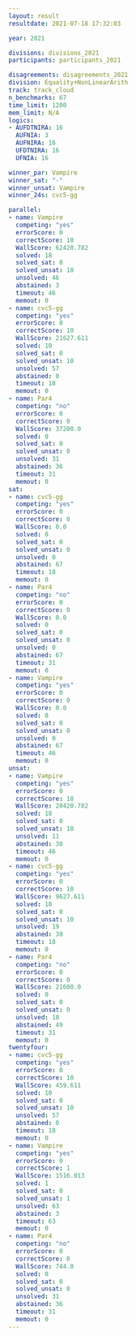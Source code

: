 ```yaml
---
layout: result
resultdate: 2021-07-18 17:32:03

year: 2021

divisions: divisions_2021
participants: participants_2021

disagreements: disagreements_2021
division: Equality+NonLinearArith
track: track_cloud
n_benchmarks: 67
time_limit: 1200
mem_limit: N/A
logics:
- AUFDTNIRA: 16
  AUFNIA: 3
  AUFNIRA: 16
  UFDTNIRA: 16
  UFNIA: 16

winner_par: Vampire
winner_sat: "-"
winner_unsat: Vampire
winner_24s: cvc5-gg

parallel:
- name: Vampire
  competing: "yes"
  errorScore: 0
  correctScore: 18
  WallScore: 62420.782
  solved: 18
  solved_sat: 0
  solved_unsat: 18
  unsolved: 46
  abstained: 3
  timeout: 46
  memout: 0
- name: cvc5-gg
  competing: "yes"
  errorScore: 0
  correctScore: 10
  WallScore: 21627.611
  solved: 10
  solved_sat: 0
  solved_unsat: 10
  unsolved: 57
  abstained: 0
  timeout: 18
  memout: 0
- name: Par4
  competing: "no"
  errorScore: 0
  correctScore: 0
  WallScore: 37200.0
  solved: 0
  solved_sat: 0
  solved_unsat: 0
  unsolved: 31
  abstained: 36
  timeout: 31
  memout: 0
sat:
- name: cvc5-gg
  competing: "yes"
  errorScore: 0
  correctScore: 0
  WallScore: 0.0
  solved: 0
  solved_sat: 0
  solved_unsat: 0
  unsolved: 0
  abstained: 67
  timeout: 18
  memout: 0
- name: Par4
  competing: "no"
  errorScore: 0
  correctScore: 0
  WallScore: 0.0
  solved: 0
  solved_sat: 0
  solved_unsat: 0
  unsolved: 0
  abstained: 67
  timeout: 31
  memout: 0
- name: Vampire
  competing: "yes"
  errorScore: 0
  correctScore: 0
  WallScore: 0.0
  solved: 0
  solved_sat: 0
  solved_unsat: 0
  unsolved: 0
  abstained: 67
  timeout: 46
  memout: 0
unsat:
- name: Vampire
  competing: "yes"
  errorScore: 0
  correctScore: 18
  WallScore: 20420.782
  solved: 18
  solved_sat: 0
  solved_unsat: 18
  unsolved: 11
  abstained: 38
  timeout: 46
  memout: 0
- name: cvc5-gg
  competing: "yes"
  errorScore: 0
  correctScore: 10
  WallScore: 9627.611
  solved: 10
  solved_sat: 0
  solved_unsat: 10
  unsolved: 19
  abstained: 38
  timeout: 18
  memout: 0
- name: Par4
  competing: "no"
  errorScore: 0
  correctScore: 0
  WallScore: 21600.0
  solved: 0
  solved_sat: 0
  solved_unsat: 0
  unsolved: 18
  abstained: 49
  timeout: 31
  memout: 0
twentyfour:
- name: cvc5-gg
  competing: "yes"
  errorScore: 0
  correctScore: 10
  WallScore: 459.611
  solved: 10
  solved_sat: 0
  solved_unsat: 10
  unsolved: 57
  abstained: 0
  timeout: 18
  memout: 0
- name: Vampire
  competing: "yes"
  errorScore: 0
  correctScore: 1
  WallScore: 1516.013
  solved: 1
  solved_sat: 0
  solved_unsat: 1
  unsolved: 63
  abstained: 3
  timeout: 63
  memout: 0
- name: Par4
  competing: "no"
  errorScore: 0
  correctScore: 0
  WallScore: 744.0
  solved: 0
  solved_sat: 0
  solved_unsat: 0
  unsolved: 31
  abstained: 36
  timeout: 31
  memout: 0
---
```

